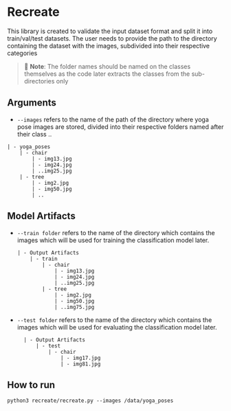 # Recreate
This library is created to validate the input dataset format and split it into train/val/test datasets. The user needs to provide the path to the directory containing the dataset with the images, subdivided into their respective categories
> 📝 **Note**: The folder names should be named on the classes themselves as the code later extracts the classes from the sub-directories only 

## Arguments
- `--images` refers to the name of the path of the directory where yoga pose images are stored, divided into their respective folders named after their class ..
```
| - yoga_poses
    | - chair
        | - img13.jpg
        | - img24.jpg
        | ..img25.jpg
    | - tree
        | - img2.jpg
        | - img50.jpg
        | ..
```
## Model Artifacts 
- `--train folder` refers to the name of the directory which contains the images which will be used for training the classification model later.
    ```
    | - Output Artifacts
        | - train
            | - chair
                | - img13.jpg
                | - img24.jpg
                | ..img25.jpg
            | - tree
                | - img2.jpg
                | - img50.jpg
                | ..img75.jpg
- `--test folder` refers to the name of the directory which contains the images which will be used for evaluating the classification model later.
    
        | - Output Artifacts
            | - test
                | - chair
                    | - img17.jpg
                    | - img81.jpg


## How to run
```
python3 recreate/recreate.py --images /data/yoga_poses
```